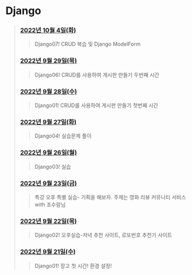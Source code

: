 # Django



> 
> ### [2022년 10월 4일(화)](./221004/README.md)
>
> > Django07!  CRUD 복습 및 Django ModelForm
> ### [2022년 9월 29일(목)](./220928/README.md)
>
> > Django06!  CRUD를 사용하여 게시판 만들기 두번째 시간
> ### [2022년 9월 28일(수)](./220928/README.md)
>
> > Django01!  CRUD를 사용하여 게시판 만들기 첫번째 시간
> ### [2022년 9월 27일(화)](./220927/README.md)
>
> > Django04!  실습문제 풀이
> ### [2022년 9월 26일(월)](./220926/README.md)
>
> > Django03!  실습
> ### [2022년 9월 23일(금)](./220923/practice.md)
>
> > 특강 오후 특별 실습- 기획을 해보자. 주제는 영화 리뷰 커뮤니티 서비스 with 조수람님
> ### [2022년 9월 22일(목)](./220922/practice.md)
>
> > Django02! 오후실습-저녁 추천 사이트, 로또번호 추천기 사이트
> ### [2022년 9월 21일(수)](./220921/README.md)
>
> > Django01! 장고 첫 시간! 환경 설정!
